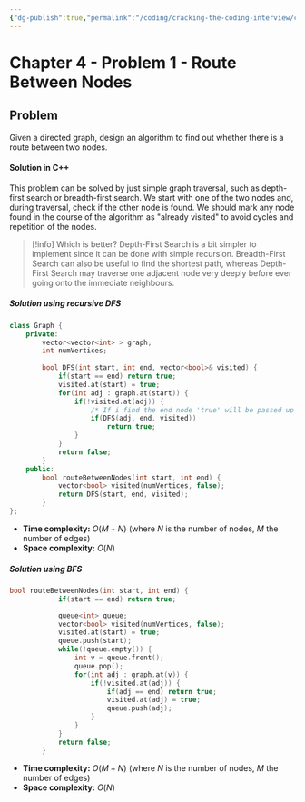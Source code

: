 ```yaml
---
{"dg-publish":true,"permalink":"/coding/cracking-the-coding-interview/chapter-4/problem-1-route-between-nodes/","created":"2023-01-27T16:46:33.838+01:00","updated":"2023-01-29T19:06:31.041+01:00"}
---
```


# Chapter 4 - Problem 1 - Route Between Nodes
## Problem
Given a directed graph, design an algorithm to find out whether there is a route between two nodes.

#### Solution in C++
This problem can be solved by just simple graph traversal, such as depth-first search or breadth-first search.
We start with one of the two nodes and, during traversal, check if the other node is found. We should mark
any node found in the course of the algorithm as "already visited" to avoid cycles and repetition of the
nodes.

>[!info] Which is better?
>Depth-First Search is a bit simpler to implement since it can be done with simple recursion. Breadth-First Search can also be useful to find the shortest path, whereas Depth-First Search may traverse one adjacent node very deeply before ever going onto the immediate neighbours.

##### Solution using recursive DFS
```cpp
class Graph {
    private:
        vector<vector<int> > graph;
        int numVertices;
        
        bool DFS(int start, int end, vector<bool>& visited) {
            if(start == end) return true;
            visited.at(start) = true;
            for(int adj : graph.at(start)) {
                if(!visited.at(adj)) {
	                /* If i find the end node 'true' will be passed up in the stack */
                    if(DFS(adj, end, visited))
                        return true;
                }
            }
            return false;
        }
    public:
        bool routeBetweenNodes(int start, int end) {
            vector<bool> visited(numVertices, false);
            return DFS(start, end, visited);
        }
};
```
- **Time complexity:** $O(M + N)$ (where _N_ is the number of nodes, _M_ the number of edges)
- **Space complexity:** $O(N)$
##### Solution using BFS
```cpp
bool routeBetweenNodes(int start, int end) {
            if(start == end) return true;

            queue<int> queue;
            vector<bool> visited(numVertices, false);
            visited.at(start) = true;
            queue.push(start);
            while(!queue.empty()) {
                int v = queue.front();
                queue.pop();
                for(int adj : graph.at(v)) {
                    if(!visited.at(adj)) {
                        if(adj == end) return true;
                        visited.at(adj) = true;
                        queue.push(adj);
                    }
                }
            }
            return false;
        }
```
- **Time complexity:** $O(M + N)$ (where _N_ is the number of nodes, _M_ the number of edges)
- **Space complexity:** $O(N)$